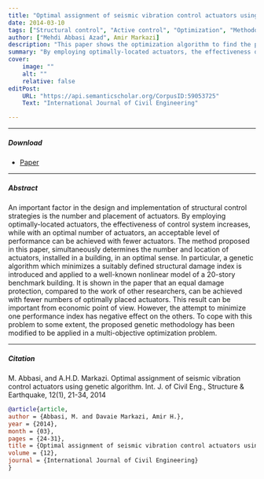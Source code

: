 ```yaml
---
title: "Optimal assignment of seismic vibration control actuators using genetic algorithm" 
date: 2014-03-10
tags: ["Structural control", "Active control", "Optimization", "Methodology", "Genetic algorithms"]
author: ["Mehdi Abbasi Azad", Amir Markazi]
description: "This paper shows the optimization algorithm to find the position of seismic vibration acturators" 
summary: "By employing optimally-located actuators, the effectiveness of control system increases, while with an optimal number of actuators, an acceptable level of performance can be achieved with fewer actuators. The method proposed in this paper, simultaneously determines the number and location of actuators, installed in a building, in an optimal sense." 
cover:
    image: ""
    alt: ""
    relative: false
editPost:
    URL: "https://api.semanticscholar.org/CorpusID:59053725"
    Text: "International Journal of Civil Engineering"

---
```


---

##### Download

+ [Paper](seismic-paper.pdf)
<!-- + [Online appendix](appendix1.pdf)
+ [Code and data](https://github.com/pmichaillat/job-rationing) -->

---

##### Abstract

An important factor in the design and implementation of structural control strategies is the number and placement of actuators. By employing optimally-located actuators, the effectiveness of control system increases, while with an optimal number of actuators, an acceptable level of performance can be achieved with fewer actuators. The method proposed in this paper, simultaneously determines the number and location of actuators, installed in a building, in an optimal sense. In particular, a genetic algorithm which minimizes a suitably defined structural damage index is introduced and applied to a 
well-known nonlinear model of a 20-story benchmark building. It is shown in the paper that an equal damage protection, compared to the work of other researchers, can be achieved with fewer numbers of optimally placed actuators. This result can be important from economic point of view. However, the attempt to minimize one performance index has negative effect on the others. To cope with this problem to some extent, the proposed genetic methodology has been modified to be applied in a 
multi-objective optimization problem.

---

<!-- ##### Figure X: Figure caption -->

<!-- ![](paper1.png) -->

<!-- --- -->

##### Citation

M. Abbasi, and A.H.D. Markazi. Optimal assignment of seismic vibration control actuators using genetic
algorithm. Int. J. of Civil Eng., Structure & Earthquake, 12(1), 21-34, 2014

```BibTeX
@article{article,
author = {Abbasi, M. and Davaie Markazi, Amir H.},
year = {2014},
month = {03},
pages = {24-31},
title = {Optimal assignment of seismic vibration control actuators using genetic algorithm},
volume = {12},
journal = {International Journal of Civil Engineering}
}
```



<!-- ##### Related material -->
<!-- 
+ [Presentation slides](presentation1.pdf) -->
<!-- + [Dissertation title](https://escholarship.org/uc/item/7jr3m96r) – PhD dissertation on which this paper is based. -->
<!-- + [Column title](https://cep.lse.ac.uk/pubs/download/cp365.pdf) – Nontechnical column describing the paper. -->

